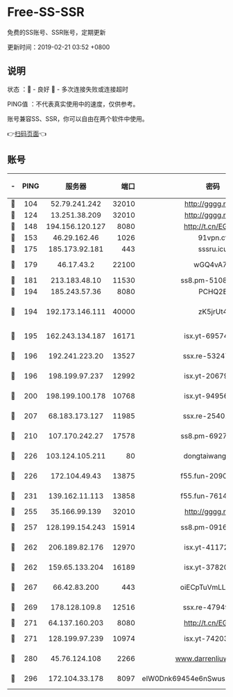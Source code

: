 # Free-SS-SSR

免费的SS账号、SSR账号，定期更新

更新时间：2019-02-21 03:52 +0800

## 说明

状态     ：🙂 - 良好 🙁 - 多次连接失败或连接超时

PING值   ：不代表真实使用中的速度，仅供参考。

账号兼容SS、SSR，你可以自由在两个软件中使用。

👉[扫码页面](https://liesauer.github.io/free-ss-ssr.github.io/)👈

## 账号

|-|PING|服务器|端口|密码|加密方式|区域|
|:----:|:----:|:-----:|-----:|:----:|:----:|:----:|
|🙂|104|52.79.241.242|32010|http://gggg.rocks|chacha20|KR|
|🙂|124|13.251.38.209|32010|http://gggg.rocks|chacha20|SG|
|🙂|148|194.156.120.127|8080|http://t.cn/EGJIyrl|rc4-md5|RU|
|🙂|153|46.29.162.46|1026|91vpn.cf|rc4-md5|RU|
|🙂|175|185.173.92.181|443|sssru.icu|rc4-md5|RU|
|🙂|179|46.17.43.2|22100|wGQ4vA7D|aes-256-gcm|RU|
|🙂|181|213.183.48.10|11530|ss8.pm-51089820|rc4-md5|RU|
|🙂|194|185.243.57.36|8080|PCHQ2E|rc4-md5|US|
|🙂|194|192.173.146.111|40000|zK5jrUt4|chacha20-ietf-poly1305|US|
|🙂|195|162.243.134.187|16171|isx.yt-69574996|aes-256-cfb|US|
|🙂|196|192.241.223.20|13527|ssx.re-53247060|aes-256-cfb|US|
|🙂|196|198.199.97.237|12992|isx.yt-20679076|aes-256-cfb|US|
|🙂|200|198.199.100.178|10768|isx.yt-94956112|aes-256-cfb|US|
|🙂|207|68.183.173.127|11985|ssx.re-25401129|aes-256-cfb|US|
|🙂|210|107.170.242.27|17578|ss8.pm-69276184|aes-256-cfb|US|
|🙂|226|103.124.105.211|80|dongtaiwang.com|aes-256-cfb|US|
|🙂|226|172.104.49.43|13875|f55.fun-20902073|aes-256-cfb|SG|
|🙂|231|139.162.11.113|13858|f55.fun-76142283|aes-256-cfb|SG|
|🙂|255|35.166.99.139|32010|http://gggg.rocks|chacha20|US|
|🙂|257|128.199.154.243|15914|ss8.pm-09160539|aes-256-cfb|SG|
|🙂|262|206.189.82.176|12970|isx.yt-41172883|aes-256-cfb|SG|
|🙂|262|159.65.133.204|16189|isx.yt-37820855|aes-256-cfb|SG|
|🙂|267|66.42.83.200|443|oiECpTuVmLLxk4Ts|aes-256-cfb|US|
|🙂|269|178.128.109.8|12516|ssx.re-47949672|aes-256-cfb|SG|
|🙂|271|64.137.160.203|8080|http://t.cn/EGJIyrl|rc4-md5|CA|
|🙂|271|128.199.97.239|10974|isx.yt-74203101|aes-256-cfb|SG|
|🙂|280|45.76.124.108|2266|www.darrenliuwei.com|aes-256-cfb|AU|
|🙂|296|172.104.33.178|8097|eIW0Dnk69454e6nSwuspv9DmS201tQ0D|aes-256-cfb|SG|
